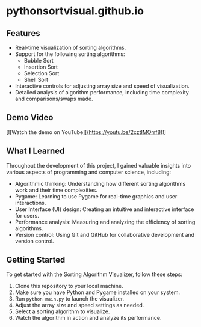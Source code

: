 # pythonsortvisual.github.io
## Features

- Real-time visualization of sorting algorithms.
- Support for the following sorting algorithms:
  - Bubble Sort
  - Insertion Sort
  - Selection Sort
  - Shell Sort
- Interactive controls for adjusting array size and speed of visualization.
- Detailed analysis of algorithm performance, including time complexity and comparisons/swaps made.

## Demo Video

[![Watch the demo on YouTube][(https://youtu.be/2cztIMOrrf8)!]

## What I Learned

Throughout the development of this project, I gained valuable insights into various aspects of programming and computer science, including:

- Algorithmic thinking: Understanding how different sorting algorithms work and their time complexities.
- Pygame: Learning to use Pygame for real-time graphics and user interactions.
- User Interface (UI) design: Creating an intuitive and interactive interface for users.
- Performance analysis: Measuring and analyzing the efficiency of sorting algorithms.
- Version control: Using Git and GitHub for collaborative development and version control.

## Getting Started

To get started with the Sorting Algorithm Visualizer, follow these steps:

1. Clone this repository to your local machine.
2. Make sure you have Python and Pygame installed on your system.
3. Run `python main.py` to launch the visualizer.
4. Adjust the array size and speed settings as needed.
5. Select a sorting algorithm to visualize.
6. Watch the algorithm in action and analyze its performance.
